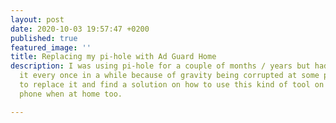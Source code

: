 ```yaml
---
layout: post
date: 2020-10-03 19:57:47 +0200
published: true
featured_image: ''
title: Replacing my pi-hole with Ad Guard Home
description: I was using pi-hole for a couple of months / years but had to reinstall
  it every once in a while because of gravity being corrupted at some point so I decided
  to replace it and find a solution on how to use this kind of tool on my Android
  phone when at home too.

---
```

